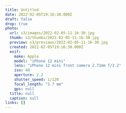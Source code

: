 ```yaml
---
title: Untitled
date: 2022-02-05T19:16:30.000Z
draft: false
drop: true
photo:
  url: s3/images/2022-02-05-11-16-30.jpg
  thumb: s3/thumbs/2022-02-05-11-16-30.jpg
  preview: s3/previews/2022-02-05-11-16-30.jpg
  created: 2022-02-05T19:16:30.000Z
  exif:
    make: Apple
    model: "iPhone 12 mini"
    lens: "iPhone 12 mini front camera 2.71mm f/2.2"
    iso: 40
    aperture: 2.2
    shutter_speed: 1/120
    focal_length: "2.7 mm"
    gps: null
  title: null
  caption: null
links: []
---
```

